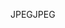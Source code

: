 <span data-ttu-id="919fb-101">JPEG</span><span class="sxs-lookup"><span data-stu-id="919fb-101">JPEG</span></span>